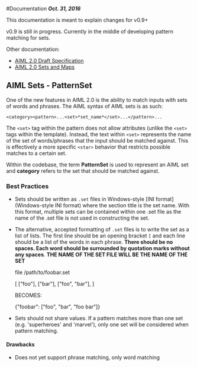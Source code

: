 #Documentation
***Oct. 31, 2016***

This documentation is meant to explain changes for v0.9+

v0.9 is still in progress. Currently in the middle of developing pattern matching for sets.

Other documentation:
- [AIML 2.0 Draft Specification](https://docs.google.com/document/d/1wNT25hJRyupcG51aO89UcQEiG-HkXRXusukADpFnDs4/pub)
- [AIML 2.0 Sets and Maps](https://docs.google.com/document/d/1DWHiOOcda58CflDZ0Wsm1CgP3Es6dpicb4MBbbpwzEk/pub)

## AIML Sets - PatternSet

One of the new features in AIML 2.0 is the ability to match inputs with sets of words and phrases.
The AIML syntax of AIML sets is as such:

`<category><pattern>...<set>*set_name*</set>...</pattern>...`

The `<set>` tag within the pattern does not allow attributes (unlike the `<set>` tags within the template). Instead, the
text within `<set>` represents the name of the set of words/phrases that the input should be matched against. This is
effectively a more specific `<star>` behavior that restricts possible matches to a certain set.

Within the codebase, the term **PatternSet** is used to represent an AIML set and **category** refers to the set that
should be matched against.

### Best Practices

- Sets should be written as `.set` files in Windows-style [INI format](Windows-style INI format) where the
section title is the set name. With this format, multiple sets can be contained within one .set file as the name of the
.set file is not used in constructing the set.
- The alternative, accepted formatting of `.set` files is to write the set as a list of lists. The first line should
be an opening bracket `[` and each line should be a list of the words in each phrase. **There should be no spaces. Each
word should be surrounded by quotation marks without any spaces**. **THE NAME OF THE SET FILE WILL BE THE NAME OF THE SET**


    file /path/to/foobar.set

    [
    ["foo"],
    ["bar"],
    ["foo", "bar"],
    ]

    BECOMES:

    {"foobar": ["foo", "bar", "foo bar"]}


- Sets should not share values. If a pattern matches more than one set (e.g. 'superheroes' and 'marvel'), only one set
will be considered when pattern matching.

#### Drawbacks
 - Does not yet support phrase matching, only word matching
